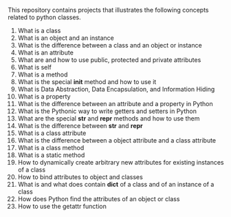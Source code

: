 This repository contains projects that illustrates the following concepts related to python classes.
1. What is a class
2. What is an object and an instance
3. What is the difference between a class and an object or instance
4. What is an attribute
5. What are and how to use public, protected and private attributes
6. What is self
7. What is a method
8. What is the special __init__ method and how to use it
9. What is Data Abstraction, Data Encapsulation, and Information Hiding
10. What is a property
11. What is the difference between an attribute and a property in Python
12. What is the Pythonic way to write getters and setters in Python
13. What are the special __str__ and __repr__ methods and how to use them
14. What is the difference between __str__ and __repr__
15. What is a class attribute
16. What is the difference between a object attribute and a class attribute
17. What is a class method
18. What is a static method
19. How to dynamically create arbitrary new attributes for existing instances of a class
20. How to bind attributes to object and classes
21. What is and what does contain __dict__ of a class and of an instance of a class
22. How does Python find the attributes of an object or class
23. How to use the getattr function
